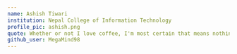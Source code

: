 ```yaml
---
name: Ashish Tiwari
institution: Nepal College of Information Technology
profile_pic: ashish.png
quote: Whether or not I love coffee, I'm most certain that means nothing to you. Antarctica is Melting
github_user: MegaMind98
---
```

